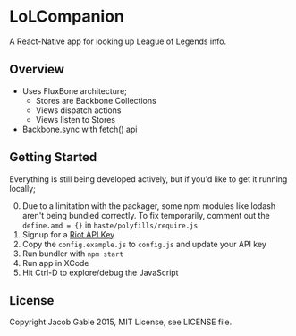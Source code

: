 # LoLCompanion

A React-Native app for looking up League of Legends info.

## Overview

- Uses FluxBone architecture;
    - Stores are Backbone Collections
    - Views dispatch actions
    - Views listen to Stores
- Backbone.sync with fetch() api

## Getting Started

Everything is still being developed actively, but if you'd like to get it running locally;

0. Due to a limitation with the packager, some npm modules like lodash aren't being bundled
   correctly.  To fix temporarily, comment out the `define.amd = {}` in `haste/polyfills/require.js`
0. Signup for a [Riot API Key](https://developer.riotgames.com/)
0. Copy the `config.example.js` to `config.js` and update your API key
0. Run bundler with `npm start`
0. Run app in XCode
0. Hit Ctrl-D to explore/debug the JavaScript

## License

Copyright Jacob Gable 2015, MIT License, see LICENSE file.
